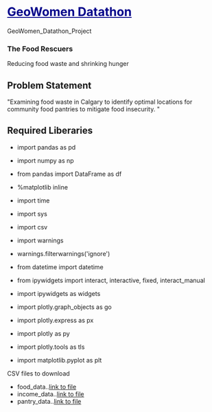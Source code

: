 # <font color='#00008B'><u>GeoWomen Datathon</u></font>
GeoWomen_Datathon_Project
### The Food Rescuers
Reducing food waste and shrinking hunger
## Problem Statement
 "Examining food waste in Calgary to identify optimal locations for community food pantries to mitigate food insecurity. "
## Required Liberaries 
* import pandas as pd
* import numpy as np
* from pandas import DataFrame as df
* %matplotlib inline
* import time
* import sys
* import csv
* import warnings

* warnings.filterwarnings('ignore')
* from datetime import datetime
* from ipywidgets import interact, interactive, fixed, interact_manual
* import ipywidgets as widgets
* import plotly.graph_objects as go
* import plotly.express as px
* import plotly as py
* import plotly.tools as tls
* import matplotlib.pyplot as plt

CSV files to download
  * food_data..[link to file](notebook/Food_Rescuers_data.csv)
  * income_data..[link to file](notebook/Low_Income_household.csv)
  * pantry_data..[link to file](notebook/Pantries_location.csv)
  
